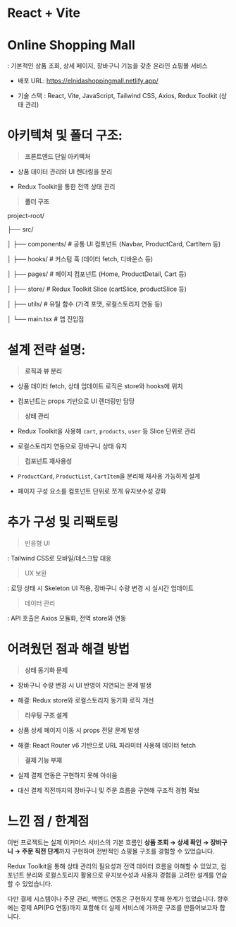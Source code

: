 # React + Vite  
# Online Shopping Mall  

: 기본적인 상품 조회, 상세 페이지, 장바구니 기능을 갖춘 온라인 쇼핑몰 서비스  

- 배포 URL: https://elnidashoppingmall.netlify.app/

- 기술 스택 : React, Vite, JavaScript, Tailwind CSS, Axios, Redux Toolkit (상태 관리)


# 아키텍쳐 및 폴더 구조:

> **프론트엔드 단일 아키텍처**  

- 상품 데이터 관리와 UI 렌더링을 분리  

- Redux Toolkit을 통한 전역 상태 관리  

> **폴더 구조**

project-root/

├── src/

│ ├── components/ # 공통 UI 컴포넌트 (Navbar, ProductCard, CartItem 등)

│ ├── hooks/ # 커스텀 훅 (데이터 fetch, 디바운스 등)

│ ├── pages/ # 페이지 컴포넌트 (Home, ProductDetail, Cart 등)

│ ├── store/ # Redux Toolkit Slice (cartSlice, productSlice 등)

│ ├── utils/ # 유틸 함수 (가격 포맷, 로컬스토리지 연동 등)

│ └── main.tsx # 앱 진입점


# 설계 전략 설명:

> **로직과 뷰 분리**  

- 상품 데이터 fetch, 상태 업데이트 로직은 store와 hooks에 위치  

- 컴포넌트는 props 기반으로 UI 렌더링만 담당  

> **상태 관리**  

- Redux Toolkit을 사용해 `cart`, `products`, `user` 등 Slice 단위로 관리  

- 로컬스토리지 연동으로 장바구니 상태 유지  

> **컴포넌트 재사용성**  

- `ProductCard`, `ProductList`, `CartItem`을 분리해 재사용 가능하게 설계  

- 페이지 구성 요소를 컴포넌트 단위로 쪼개 유지보수성 강화  


# 추가 구성 및 리팩토링

> 반응형 UI  

: Tailwind CSS로 모바일/데스크탑 대응  

> UX 보완  

: 로딩 상태 시 Skeleton UI 적용, 장바구니 수량 변경 시 실시간 업데이트  

> 데이터 관리  

: API 호출은 Axios 모듈화, 전역 store와 연동  


# 어려웠던 점과 해결 방법

> **상태 동기화 문제**  

- 장바구니 수량 변경 시 UI 반영이 지연되는 문제 발생  

- 해결: Redux store와 로컬스토리지 동기화 로직 개선  

> **라우팅 구조 설계**  

- 상품 상세 페이지 이동 시 props 전달 문제 발생  

- 해결: React Router v6 기반으로 URL 파라미터 사용해 데이터 fetch  

> **결제 기능 부재**  

- 실제 결제 연동은 구현하지 못해 아쉬움  

- 대신 결제 직전까지의 장바구니 및 주문 흐름을 구현해 구조적 경험 확보  


# 느낀 점 / 한계점

이번 프로젝트는 실제 이커머스 서비스의 기본 흐름인 **상품 조회 → 상세 확인 → 장바구니 → 주문 직전 단계**까지 구현하며 전반적인 쇼핑몰 구조를 경험할 수 있었습니다.  

Redux Toolkit을 통해 상태 관리의 필요성과 전역 데이터 흐름을 이해할 수 있었고, 컴포넌트 분리와 로컬스토리지 활용으로 유지보수성과 사용자 경험을 고려한 설계를 연습할 수 있었습니다.  

다만 결제 시스템이나 주문 관리, 백엔드 연동은 구현하지 못해 한계가 있었습니다. 향후에는 결제 API(PG 연동)까지 포함해 더 실제 서비스에 가까운 구조를 만들어보고자 합니다.  